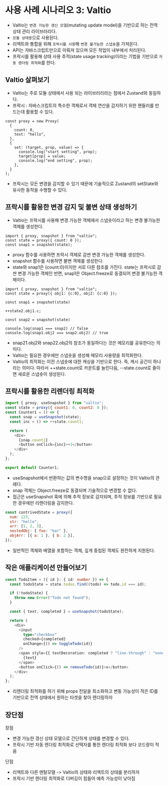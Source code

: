# 사용 사례 시나리오 3: Valtio

- Valtio는 `변경 가능한 갱신 모델`(mutating update model)을 기반으로 하는 전역 상태 관리 라이브러리다.
- `모듈 상태용`으로 사용된다.
- 리액트와 통합을 위해 `프락시를 사용`해 `변경 불가능한 스냅숏`을 가져온다.
- API는 자바스크립트만으로 이뤄져 있으며 모든 작업이 내부에서 처리된다.
- 프락시를 활용해 상태 사용 추적(state usage tracking)이라는 기법을 기반으로 `자동 렌더링 최적화`를 한다.

## Valtio 살펴보기

- Valtio는 주로 모듈 상태에서 사용 되는 라이브러리라는 점에서 Zustand와 동일하다.
- 프락시 : 자바스크립트의 특수한 객체로서 객체 연산을 감지하기 위한 핸들러를 만드는데 활용할 수 있다.

```JS
const proxy = new Proxy(
  {
    count: 0,
    text: "hello",
  },
  {
    set: (target, prop, value) => {
      console.log("start setting", prop);
      target[prop] = value;
      console.log("end setting", prop);
    },
  }
);
```

- 프락시는 모든 변경을 감지할 수 있기 때문에 기술적으로 Zustand의 setState와 유사한 동작을 수행할 수 있다.

## 프락시를 활용한 변경 감지 및 불변 상태 생성하기

- Valtio는 프락시를 사용해 변경 가능한 객체에서 스냅숏이라고 하는 변경 불가능한 객체를 생성한다.

```JS
import { proxy, snapshot } from "valtio";
const state = proxy({ count: 0 });
const snap1 = snapshot(state);
```

- proxy 함수를 사용하면 프락시 객체로 감싼 변경 가능한 객체를 생성한다.
- snapshot 함수를 사용하면 불변 객체를 생성한다.
- state와 snap1은 {count:0}이지만 서로 다른 참조를 가진다.
  state는 프락시로 감싼 변경 가능한 객체인 반면, snap1은 Object.freeze로 동결되어 변경 불가능한 객체이다.

```JS
import { proxy, snapshot } from "valtio";
const state = proxy({ obj1: {c:0}, obj2: {c:0} });

const snap1 = snapshot(state)

++state2.obj1.c;

const snap2 = snapshot(state)

console.log(snap1 === snap2) // false
console.log(snap1.obj2 === snap2.obj2) // true

```

- snap21.obj2와 snap22.obj2의 참조가 동일하다는 것은 메모리를 공유한다는 의미다.
- Valtio는 필요한 경우에만 스냅숏을 생성해 메모리 사용량을 최적화한다.
- Valtio의 최적화는 이전 스냅숏에 대한 캐싱을 기반으로 한다. 즉, 캐시 공간이 하나라는 의미다. 따라서 ++state.count로 카운트를 늘린다음, --state.count로 줄이면 새로운 스냅숏이 생성된다.

## 프락시를 활용한 리렌더링 최적화

```js
import { proxy, useSnapshot } from "valtio";
const state = proxy({ count1: 0, count2: 0 });
const Counter1 = () => {
  const snap = useSnapshot(state);
  const inc = () => ++state.count1;

  return (
    <div>
      {snap.count1}
      <button onClick={inc}>+1</button>
    </div>
  );
};

export default Counter1;
```

- useSnapshot에서 반환하는 값의 변수명을 snap으로 설정하는 것이 Valtio의 관례다.
- snap 객체는 Object.freeze로 동결되며 기술적으로 변경할 수 없다.
- 접근은 useSnapshot 훅에 의해 추적 정보로 감지되며, 추적 정보를 기반으로 필요한 경우에만 리렌더링을 감지한다.

```js
const contrivedState = proxy({
  num: 123,
  str: "hello",
  arr: [1, 2, 3],
  nestedObj: { foo: "bar" },
  objArr: [{ a: 1 }, { b: 2 }],
});
```

- 일반적인 객체와 배열을 포함하는 객체, 깊게 중첩된 객체도 완전하게 지원된다.

## 작은 애플리케이션 만들어보기

```ts
const TodoItem = ({ id }: { id: number }) => {
  const todoState = state.todos.find((todo) => todo.id === id);

  if (!todoState) {
    throw new Error("Todo not found");
  }

  const { text, completed } = useSnapshot(todoState);

  return (
    <div>
      <input
        type="checkbox"
        checked={completed}
        onChange={() => toggleTodo(id)}
      />
      <span style={{ textDecoration: completed ? "line-through" : "none" }}>
        {text}
      </span>
      <button onClick={() => removeTodo(id)}>x</button>
    </div>
  );
};
```

- 리렌더링 최적화를 하기 위해 props 전달을 최소화하고 변동 가능성이 적은 ID를 기반으로 전역 상태에서 원하는 타겟을 찾아 렌더링하자

## 장단점

장점

- 변경 가능한 갱신 상태 모델으로 간단하게 상태를 변경할 수 있다.
- 프락시 기반 자동 렌더링 최적화로 선택자를 통한 렌더링 최적화 보다 코드량이 적음

단점

- 리액트와 다른 멘탈모델 -> Valtio의 상태와 리액트의 상태를 분리하자
- 프락시 기반 렌더링 최적화로 디버깅이 힘들어 예측 가능성이 낮아짐
